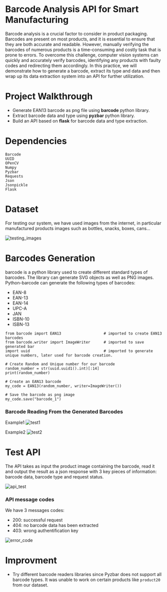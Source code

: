 # Barcode Analysis API for Smart Manufacturing
Barcode analysis is a crucial factor to consider in product packaging. Barcodes are present on most products, and it is essential to ensure that they are both accurate and readable. However, manually verifying the barcodes of numerous products is a time-consuming and costly task that is prone to errors. To overcome this challenge, computer vision systems can quickly and accurately verify barcodes, identifying any products with faulty codes and redirecting them accordingly. In this practice, we will demonstrate how to generate a barcode, extract its type and data and then wrap up its data extraction system into an API for further utilization.


# Project Walkthrough
 - Generate EAN13 barcode as png file using **barcode** python library.
 - Extract barcode data and type using **pyzbar** python library.
 - Build an API based on **flask** for barcode data and type extraction.

# Dependencies
```
Barcode
UUID
OPenCV
Numpy
Pyzbar
Requests
Json
Jsonpickle
Flask
```

# Dataset
For testing our system, we have used images from the internet, in particular manufactured products images such as bottles, snacks, boxes, cans...

![testing_images](https://user-images.githubusercontent.com/48753146/235614962-b477d354-9c3d-4540-83f2-5cd0053ce66d.PNG)

# Barcodes Generation
barcode is a python library used to create different standard types of barcodes. The library can generate SVG objects as well as PNG images. Python-barcode can generate the following types of barcodes:
 - EAN-8
 - EAN-13
 - EAN-14
 - UPC-A 
 - JAN
 - ISBN-10
 - ISBN-13
 
 ```
from barcode import EAN13                   # imported to create EAN13 barcodes
from barcode.writer import ImageWriter      # imported to save generated bar
import uuid                                 # imported to generate unique numbers, later used for barcode creation.

# Create Random and Unique number for our barcode
random_number = str(uuid.uuid1().int)[:14]
print(random_number)

# Create an EAN13 barcode
my_code = EAN13(random_number, writer=ImageWriter())

# Save the barcode as png image
my_code.save("barcode_1")
 
 ```
 
 ### Barcode Reading From the Generated Barcodes
 
 Example1
 ![test1](https://user-images.githubusercontent.com/48753146/235617759-0442beff-6777-40a3-a0f1-309b556a7968.PNG)
 
 Example2
 ![test2](https://user-images.githubusercontent.com/48753146/235618660-4a0f00e5-b12f-4bd5-9f7e-87766ba047dd.PNG)

# Test API
The API takes as input the product image containing the barcode, read it and output the result as a json response with 3 key pieces of information: barcode data, barcode type and request status.

![api_test](https://user-images.githubusercontent.com/48753146/235629296-6effb96c-d443-4cf5-90c8-8d366eb00b2a.PNG)


### API message codes
We have 3 messages codes:
 - 200: successful request
 - 404: no barcode data has been extracted
 - 403: wrong authentification key
 
 ![error_code](https://user-images.githubusercontent.com/48753146/235628641-270b0a12-e21e-4167-a329-5dd098f1e3b0.PNG)



# Improvment
 - Try different barcode readers libraries since Pyzbar does not support all barcode types. It was unable to work on certain products like `product20` from our dataset.
 

